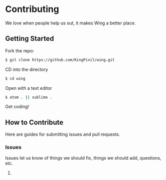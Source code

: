 # Contributing

We love when people help us out, it makes Wing a better place.

## Getting Started

Fork the repo:

```sh
$ git clone https://github.com/KingPixil/wing.git
```

CD into the directory

```sh
$ cd wing
```

Open with a text editor

```sh
$ atom . || sublime .
```

Get coding!

## How to Contribute

Here are guides for submitting issues and pull requests.

### Issues

Issues let us know of things we should fix, things we should add, questions, etc. 

1) 